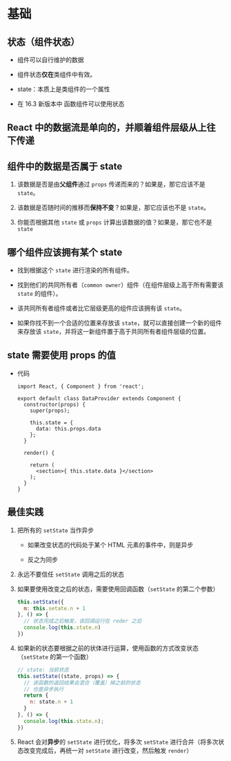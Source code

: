 # 基础

## 状态（组件状态）

*   组件可以自行维护的数据

*   组件状态**仅在**类组件中有效。

*   state：本质上是类组件的一个属性

*   在 16.3 新版本中 函数组件可以使用状态

## React 中的数据流是单向的，并顺着组件层级从上往下传递

## 组件中的数据是否属于 state

1.  该数据是否是由**父组件**通过 `props` 传递而来的？如果是，那它应该不是 `state`。

2.  该数据是否随时间的推移而**保持不变**？如果是，那它应该也不是 `state`。

3.  你能否根据其他 `state` 或 `props` 计算出该数据的值？如果是，那它也不是 `state`

## 哪个组件应该拥有某个 state

*   找到根据这个 `state` 进行渲染的所有组件。

*   找到他们的共同所有者（`common owner`）组件（在组件层级上高于所有需要该 `state` 的组件）。

*   该共同所有者组件或者比它层级更高的组件应该拥有该 `state`。

*   如果你找不到一个合适的位置来存放该 `state`，就可以直接创建一个新的组件来存放该 `state`，并将这一新组件置于高于共同所有者组件层级的位置。

## state 需要使用 props 的值

*   代码

    ```react&#x20;jsx
    import React, { Component } from 'react';

    export default class DataProvider extends Component {
      constructor(props) {
        super(props);

        this.state = {
          data: this.props.data
        };
      }

      render() {

        return (
          <section>{ this.state.data }</section>
        );
      }
    }
    ```

## 最佳实践

1.  把所有的 `setState` 当作异步

    *   如果改变状态的代码处于某个 HTML 元素的事件中，则是异步

    *   反之为同步

2.  永远不要信任 `setState` 调用之后的状态

3.  如果要使用改变之后的状态，需要使用回调函数（`setState` 的第二个参数）

    ```javascript
    this.setState({
      m: this.setate.n + 1
    }, () => {
      // 状态完成之后触发，该回调运行在 reder 之后
      console.log(this.state.n)
    })
    ```

4.  如果新的状态要根据之前的状体进行运算，使用函数的方式改变状态（`setState` 的第一个函数）

    ```javascript
    // state: 当前状态
    this.setState((state, props) => {
      // 该函数的返回结果会混合（覆盖）掉之前的状态
      // 也是异步执行
      return {
        n: state.n + 1
      }
    }, () => {
      console.log(this.state.n);
    })
    ```

5.  React 会对**异步**的 `setState` 进行优化，将多次 `setState` 进行合并（将多次状态改变完成后，再统一对 `setState` 进行改变，然后触发 `render`）
